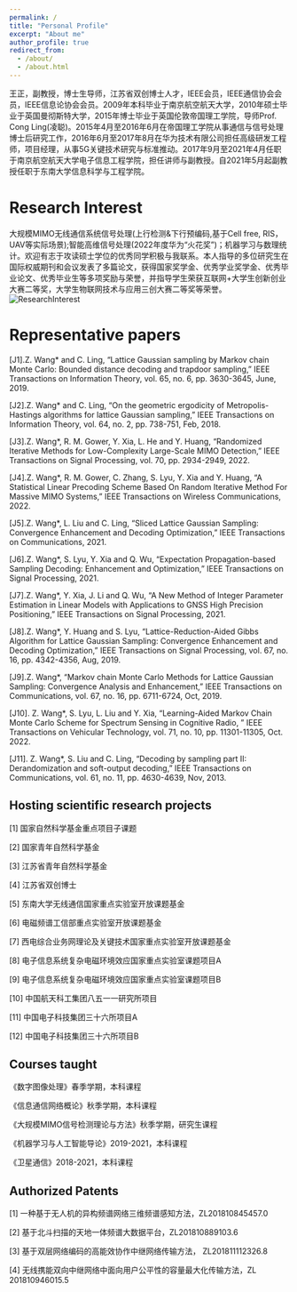 ```yaml
---
permalink: /
title: "Personal Profile"
excerpt: "About me"
author_profile: true
redirect_from: 
  - /about/
  - /about.html
---
```


王正，副教授，博士生导师，江苏省双创博士人才，IEEE会员，IEEE通信协会会员，IEEE信息论协会会员。2009年本科毕业于南京航空航天大学，2010年硕士毕业于英国曼彻斯特大学，2015年博士毕业于英国伦敦帝国理工学院，导师Prof. Cong Ling(凌聪)。2015年4月至2016年6月在帝国理工学院从事通信与信号处理博士后研究工作，2016年6月至2017年8月在华为技术有限公司担任高级研发工程师，项目经理，从事5G关键技术研究与标准推动。2017年9月至2021年4月任职于南京航空航天大学电子信息工程学院，担任讲师与副教授。自2021年5月起副教授任职于东南大学信息科学与工程学院。

Research Interest
======
大规模MIMO无线通信系统信号处理(上行检测&下行预编码,基于Cell free, RIS，UAV等实际场景);智能高维信号处理(2022年度华为“火花奖”)；机器学习与数理统计。欢迎有志于攻读硕士学位的优秀同学积极与我联系。本人指导的多位研究生在国际权威期刊和会议发表了多篇论文，获得国家奖学金、优秀学业奖学金、优秀毕业论文、优秀毕业生等多项奖励与荣誉，并指导学生荣获互联网+大学生创新创业大赛二等奖，大学生物联网技术与应用三创大赛二等奖等荣誉。
![ResearchInterest](..//image//figure1.png)

Representative papers
======
[J1].Z. Wang* and C. Ling, “Lattice Gaussian sampling by Markov chain Monte Carlo: Bounded distance decoding and trapdoor sampling,” IEEE Transactions on Information Theory, vol. 65, no. 6, pp. 3630-3645, June, 2019.

[J2].Z. Wang* and C. Ling, “On the geometric ergodicity of Metropolis-Hastings algorithms for lattice Gaussian sampling,” IEEE Transactions on Information Theory, vol. 64, no. 2, pp. 738-751, Feb, 2018.

[J3].Z. Wang*, R. M. Gower, Y. Xia, L. He and Y. Huang, “Randomized Iterative Methods for Low-Complexity Large-Scale MIMO Detection,” IEEE Transactions on Signal Processing, vol. 70, pp. 2934-2949, 2022.

[J4].Z. Wang*, R. M. Gower, C. Zhang, S. Lyu, Y. Xia and Y. Huang, “A Statistical Linear Precoding Scheme Based On Random Iterative Method For Massive MIMO Systems,” IEEE Transactions on Wireless Communications, 2022.

[J5].Z. Wang*, L. Liu and C. Ling, “Sliced Lattice Gaussian Sampling: Convergence Enhancement and Decoding Optimization,” IEEE Transactions on Communications, 2021.

[J6].Z. Wang*, S. Lyu, Y. Xia and Q. Wu, “Expectation Propagation-based Sampling Decoding: Enhancement and Optimization,” IEEE Transactions on Signal Processing, 2021.

[J7].Z. Wang*, Y. Xia, J. Li and Q. Wu, “A New Method of Integer Parameter Estimation in Linear Models with Applications to GNSS High Precision Positioning,” IEEE Transactions on Signal Processing, 2021.

[J8].Z. Wang*, Y. Huang and S. Lyu, “Lattice-Reduction-Aided Gibbs Algorithm for Lattice Gaussian Sampling: Convergence Enhancement and Decoding Optimization,” IEEE Transactions on Signal Processing, vol. 67, no. 16, pp. 4342-4356, Aug, 2019.

[J9].Z. Wang*, “Markov chain Monte Carlo Methods for Lattice Gaussian Sampling: Convergence Analysis and Enhancement,” IEEE Transactions on Communications, vol. 67, no. 16, pp. 6711-6724, Oct, 2019.

[J10]. Z. Wang*, S. Lyu, L. Liu and Y. Xia, “Learning-Aided Markov Chain Monte Carlo Scheme for Spectrum Sensing in Cognitive Radio, ” IEEE Transactions on Vehicular Technology, vol. 71, no. 10, pp. 11301-11305, Oct. 2022.

[J11]. Z. Wang*, S. Liu and C. Ling, “Decoding by sampling part II: Derandomization and soft-output decoding,” IEEE Transactions on Communications, vol. 61, no. 11, pp. 4630-4639, Nov, 2013.

Hosting scientific research projects
------
[1] 国家自然科学基金重点项目子课题

[2] 国家青年自然科学基金

[3] 江苏省青年自然科学基金

[4] 江苏省双创博士

[5] 东南大学无线通信国家重点实验室开放课题基金

[6] 电磁频谱工信部重点实验室开放课题基金

[7] 西电综合业务网理论及关键技术国家重点实验室开放课题基金

[8] 电子信息系统复杂电磁环境效应国家重点实验室课题项目A

[9] 电子信息系统复杂电磁环境效应国家重点实验室课题项目B

[10] 中国航天科工集团八五一一研究所项目

[11] 中国电子科技集团三十六所项目A

[12] 中国电子科技集团三十六所项目B



Courses taught
------
《数字图像处理》春季学期，本科课程

《信息通信网络概论》秋季学期，本科课程

《大规模MIMO信号检测理论与方法》秋季学期，研究生课程

《机器学习与人工智能导论》2019-2021，本科课程

《卫星通信》2018-2021，本科课程


Authorized Patents
------
[1] 一种基于无人机的异构频谱网络三维频谱感知方法，ZL201810845457.0

[2] 基于北斗扫描的天地一体频谱大数据平台，ZL201810889103.6

[3] 基于双层网络编码的高能效协作中继网络传输方法， ZL201811112326.8

[4] 无线携能双向中继网络中面向用户公平性的容量最大化传输方法，ZL 201810946015.5
